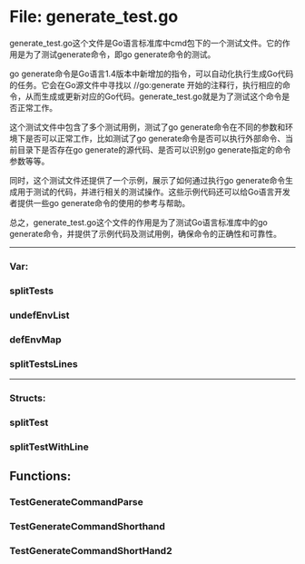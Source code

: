 # File: generate_test.go

generate_test.go这个文件是Go语言标准库中cmd包下的一个测试文件。它的作用是为了测试generate命令，即go generate命令的测试。

go generate命令是Go语言1.4版本中新增加的指令，可以自动化执行生成Go代码的任务。它会在Go源文件中寻找以 //go:generate 开始的注释行，执行相应的命令，从而生成或更新对应的Go代码。generate_test.go就是为了测试这个命令是否正常工作。

这个测试文件中包含了多个测试用例，测试了go generate命令在不同的参数和环境下是否可以正常工作，比如测试了go generate命令是否可以执行外部命令、当前目录下是否存在go generate的源代码、是否可以识别go generate指定的命令参数等等。

同时，这个测试文件还提供了一个示例，展示了如何通过执行go generate命令生成用于测试的代码，并进行相关的测试操作。这些示例代码还可以给Go语言开发者提供一些go generate命令的使用的参考与帮助。

总之，generate_test.go这个文件的作用是为了测试Go语言标准库中的go generate命令，并提供了示例代码及测试用例，确保命令的正确性和可靠性。




---

### Var:

### splitTests





### undefEnvList





### defEnvMap





### splitTestsLines








---

### Structs:

### splitTest





### splitTestWithLine





## Functions:

### TestGenerateCommandParse





### TestGenerateCommandShorthand





### TestGenerateCommandShortHand2





